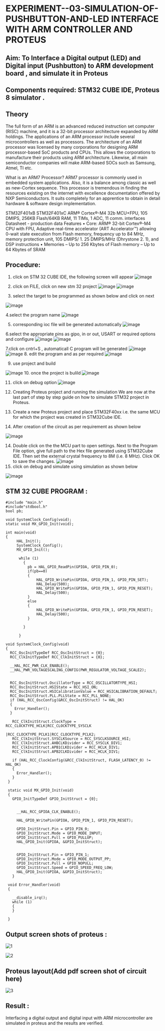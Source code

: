 # EXPERIMENT--03-SIMULATION-OF-PUSHBUTTON-AND-LED INTERFACE WITH ARM CONTROLLER AND PROTEUS 
## Aim: To Interface a Digital output (LED) and Digital input (Pushbutton) to ARM development board , and simulate it in Proteus 
## Components required: STM32 CUBE IDE, Proteus 8 simulator .
## Theory 
The full form of an ARM is an advanced reduced instruction set computer (RISC) machine, and it is a 32-bit processor architecture expanded by ARM holdings. The applications of an ARM processor include several microcontrollers as well as processors. The architecture of an ARM processor was licensed by many corporations for designing ARM processor-based SoC products and CPUs. This allows the corporations to manufacture their products using ARM architecture. Likewise, all main semiconductor companies will make ARM-based SOCs such as Samsung, Atmel, TI etc.

What is an ARM7 Processor?
ARM7 processor is commonly used in embedded system applications. Also, it is a balance among classic as well as new-Cortex sequence. This processor is tremendous in finding the resources existing on the internet with excellence documentation offered by NXP Semiconductors. It suits completely for an apprentice to obtain in detail hardware & software design implementation.

  STM32F401xB STM32F401xC ARM® Cortex®-M4 32b MCU+FPU, 105 DMIPS, 256KB Flash/64KB RAM, 11 TIMs, 1 ADC, 11 comm.
interfaces Datasheet - production data Features
• Core: ARM® 32-bit Cortex®-M4 CPU with FPU, Adaptive real-time accelerator (ART Accelerator™) allowing 0-wait state execution from Flash memory, frequency up to 84 MHz, memory protection unit, 105 DMIPS/ 1.
25 DMIPS/MHz (Dhrystone 2.
1), and DSP instructions
• Memories – Up to 256 Kbytes of Flash memory – Up to 64 Kbytes of SRAM
 
 

## Procedure:
 1. click on STM 32 CUBE IDE, the following screen will appear 
 ![image](https://user-images.githubusercontent.com/36288975/226189166-ac10578c-c059-40e7-8b80-9f84f64bf088.png)

 2. click on FILE, click on new stm 32 project 
 ![image](https://user-images.githubusercontent.com/36288975/226189215-2d13ebfb-507f-44fc-b772-02232e97c0e3.png)
![image](https://user-images.githubusercontent.com/36288975/226189230-bf2d90dd-9695-4aaf-b2a6-6d66454e81fc.png)
3. select the target to be programmed  as shown below and click on next 

![image](https://user-images.githubusercontent.com/36288975/226189280-ed5dcf1d-dd8d-43ae-815d-491085f4863b.png)

4.select the program name 
![image](https://user-images.githubusercontent.com/36288975/226189316-09832a30-4d1a-4d4f-b8ad-2dc28f137711.png)


5. corresponding ioc file will be generated automatically 
![image](https://user-images.githubusercontent.com/36288975/226189378-3abbdee2-0df6-470f-a3cd-79c74e3d3ad8.png)

6.select the appropriate pins as gipo, in or out, USART or required options and configure 
![image](https://user-images.githubusercontent.com/36288975/226189403-f7179f1a-3eae-4637-826b-ab4ec35ba1e1.png)
![image](https://user-images.githubusercontent.com/36288975/226189425-2b2414ce-49b3-4b61-a260-c658cb2e4152.png)


7.click on cntrl+S , automaticall C program will be generated 
![image](https://user-images.githubusercontent.com/36288975/226189443-8b43451d-0b14-47e4-a20b-cc09c6ad8458.png)
![image](https://user-images.githubusercontent.com/36288975/226189450-85ffa969-2ffb-4788-81e5-72d60fdda0f1.png)
8. edit the program and as per required 
![image](https://user-images.githubusercontent.com/36288975/226189461-a573e62f-a109-4631-a250-a20925758fe0.png)

9. use project and build  

![image](https://user-images.githubusercontent.com/36288975/226189554-3f7101ac-3f41-48fc-abc7-480bd6218dec.png)
10. once the project is bulild 
![image](https://user-images.githubusercontent.com/36288975/226189577-c61cc1eb-3990-4968-8aa6-aefffc766b70.png)

11. click on debug option 
![image](https://user-images.githubusercontent.com/36288975/226189625-37daa9a3-62e9-42b5-a5ce-2ac63345905b.png)


12.  Creating Proteus project and running the simulation
We are now at the last part of step by step guide on how to simulate STM32 project in Proteus.

13. Create a new Proteus project and place STM32F40xx i.e. the same MCU for which the project was created in STM32Cube IDE. 
14. After creation of the circuit as per requirement as shown below 

![image](https://user-images.githubusercontent.com/36288975/233856847-32bea88a-565f-4e01-9c7e-4f7ed546ddf6.png)

14. Double click on the the MCU part to open settings. Next to the Program File option, give full path to the Hex file generated using STM32Cube IDE. Then set the external crystal frequency to 8M (i.e. 8 MHz). Click OK to save the changes.
![image](https://user-images.githubusercontent.com/36288975/234186668-f21e74f6-8958-4eb2-899f-8e53770a5c06.png)
15. click on debug and simulate using simulation as shown below 

![image](https://user-images.githubusercontent.com/36288975/233856904-99eb708a-c907-4595-9025-c9dbd89b8879.png)


## STM 32 CUBE PROGRAM :
```
#include "main.h"
#include"stdbool.h"
bool pb;

void SystemClock_Config(void);
static void MX_GPIO_Init(void);

int main(void)
{
     HAL_Init();
     SystemClock_Config();
     MX_GPIO_Init();

      while (1)
	    {
	  	  pb = HAL_GPIO_ReadPin(GPIOA, GPIO_PIN_0);
	  	  if(pb==0)
	  	  {
	  		  HAL_GPIO_WritePin(GPIOA, GPIO_PIN_1, GPIO_PIN_SET);
	  		  HAL_Delay(500);
	  		  HAL_GPIO_WritePin(GPIOA, GPIO_PIN_1, GPIO_PIN_RESET);
	  		  HAL_Delay(500);
	  	  }
	  	  else
	  	  {
	  		  HAL_GPIO_WritePin(GPIOA, GPIO_PIN_1, GPIO_PIN_RESET);
	  		  HAL_Delay(500);
	  	  }

	    }
	   
	  }

void SystemClock_Config(void)
{
  RCC_OscInitTypeDef RCC_OscInitStruct = {0};
  RCC_ClkInitTypeDef RCC_ClkInitStruct = {0};

  __HAL_RCC_PWR_CLK_ENABLE();
  __HAL_PWR_VOLTAGESCALING_CONFIG(PWR_REGULATOR_VOLTAGE_SCALE2);

  
  RCC_OscInitStruct.OscillatorType = RCC_OSCILLATORTYPE_HSI;
  RCC_OscInitStruct.HSIState = RCC_HSI_ON;
  RCC_OscInitStruct.HSICalibrationValue = RCC_HSICALIBRATION_DEFAULT;
  RCC_OscInitStruct.PLL.PLLState = RCC_PLL_NONE;
  if (HAL_RCC_OscConfig(&RCC_OscInitStruct) != HAL_OK)
  {
    Error_Handler();
  }

   RCC_ClkInitStruct.ClockType = RCC_CLOCKTYPE_HCLK|RCC_CLOCKTYPE_SYSCLK
                               |RCC_CLOCKTYPE_PCLK1|RCC_CLOCKTYPE_PCLK2;
   RCC_ClkInitStruct.SYSCLKSource = RCC_SYSCLKSOURCE_HSI;
   RCC_ClkInitStruct.AHBCLKDivider = RCC_SYSCLK_DIV1;
   RCC_ClkInitStruct.APB1CLKDivider = RCC_HCLK_DIV1;
   RCC_ClkInitStruct.APB2CLKDivider = RCC_HCLK_DIV1;

   if (HAL_RCC_ClockConfig(&RCC_ClkInitStruct, FLASH_LATENCY_0) != HAL_OK)
   {
     Error_Handler();
   }
 }

 static void MX_GPIO_Init(void)
 {
   GPIO_InitTypeDef GPIO_InitStruct = {0};
 
  
     __HAL_RCC_GPIOA_CLK_ENABLE();

     HAL_GPIO_WritePin(GPIOA, GPIO_PIN_1, GPIO_PIN_RESET);

     GPIO_InitStruct.Pin = GPIO_PIN_0;
     GPIO_InitStruct.Mode = GPIO_MODE_INPUT;
     GPIO_InitStruct.Pull = GPIO_PULLUP;
     HAL_GPIO_Init(GPIOA, &GPIO_InitStruct);

    
     GPIO_InitStruct.Pin = GPIO_PIN_1;
     GPIO_InitStruct.Mode = GPIO_MODE_OUTPUT_PP;
     GPIO_InitStruct.Pull = GPIO_NOPULL;
     GPIO_InitStruct.Speed = GPIO_SPEED_FREQ_LOW;
     HAL_GPIO_Init(GPIOA, &GPIO_InitStruct);
   }

 void Error_Handler(void)
 {
   
   __disable_irq();
   while (1)
   {
   }
  
 }
```
## Output screen shots of proteus  :

![1](https://github.com/user-attachments/assets/33e17074-c39b-48c0-984d-119b354fcabf)

![2](https://github.com/user-attachments/assets/7f7ce26b-d478-418a-8b88-888b5d9c30d9)

## Proteus layout(Add pdf screen shot of circuit here)
 
![3](https://github.com/user-attachments/assets/48c20671-98cd-426c-830f-7328c9b3dbf5)

## Result :
Interfacing a digital output and digital input  with ARM microcontroller are simulated in proteus and the results are verified.


